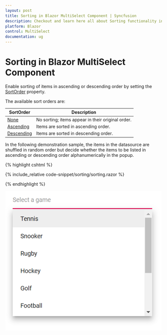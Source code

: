 ```yaml
---
layout: post
title: Sorting in Blazor MultiSelect Component | Syncfusion
description: Checkout and learn here all about Sorting functionality in Syncfusion Blazor MultiSelect component and much more.
platform: Blazor
control: MultiSelect
documentation: ug
---
```


# Sorting in Blazor MultiSelect Component

Enable sorting of items in ascending or descending order by setting the [SortOrder](https://help.syncfusion.com/cr/blazor/Syncfusion.Blazor.DropDowns.SfDropDownBase-1.html#Syncfusion_Blazor_DropDowns_SfDropDownBase_1_SortOrder) property.

The available sort orders are:

SortOrder | Description
------------ | -------------
[None](https://help.syncfusion.com/cr/blazor/Syncfusion.Blazor.DropDowns.SortOrder.html#Syncfusion_Blazor_DropDowns_SortOrder_None) | No sorting; items appear in their original order.
[Ascending](https://help.syncfusion.com/cr/blazor/Syncfusion.Blazor.DropDowns.SortOrder.html#Syncfusion_Blazor_DropDowns_SortOrder_Ascending) | Items are sorted in ascending order.
[Descending](https://help.syncfusion.com/cr/blazor/Syncfusion.Blazor.DropDowns.SortOrder.html#Syncfusion_Blazor_DropDowns_SortOrder_Descending) | Items are sorted in descending order.

In the following demonstration sample, the items in the datasource are shuffled in random order but decide whether the items to be listed in ascending or descending order alphanumerically in the popup.

{% highlight cshtml %}

{% include_relative code-snippet/sorting/sorting.razor %}

{% endhighlight %}

![Blazor MultiSelect sorted in descending order](./images/sorting/blazor_MultiSelect_sorting.png)